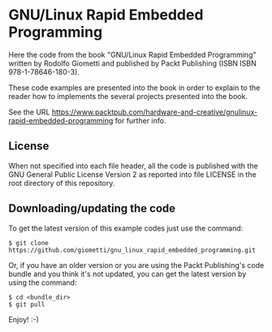 GNU/Linux Rapid Embedded Programming
====================================

Here the code from the book "GNU/Linux Rapid Embedded Programming"
written by Rodolfo Giometti and published by Packt
Publishing (ISBN ISBN 978-1-78646-180-3).

These code examples are presented into the book in order to explain to
the reader how to implements the several projects presented into the
book.

See the URL
https://www.packtpub.com/hardware-and-creative/gnulinux-rapid-embedded-programming
for further info.

License
-------

When not specified into each file header, all the code is published
with the GNU General Public License Version 2 as reported into file
LICENSE in the root directory of this repository.

Downloading/updating the code
-----------------------------

To get the latest version of this example codes just use the command:

    $ git clone https://github.com/giometti/gnu_linux_rapid_embedded_programming.git

Or, if you have an older version or you are using the Packt
Publishing's code bundle and you think it's not updated, you can get
the latest version by using the command:

    $ cd <bundle_dir>
    $ git pull

Enjoy! :-)
